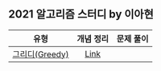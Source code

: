 ## 2021 알고리즘 스터디 by 이아현

| 유형 | 개념 정리 | 문제 풀이 |
|:---:|:---:|:---:|
| [그리디(Greedy)](https://github.com/LAH1203/2021_Algorithm_Study/blob/main/AhhyunLee/Greedy) | [Link](https://lah1203.github.io/algorithm/2021/11/02/greedy-algorithm-definition.html) |  |
